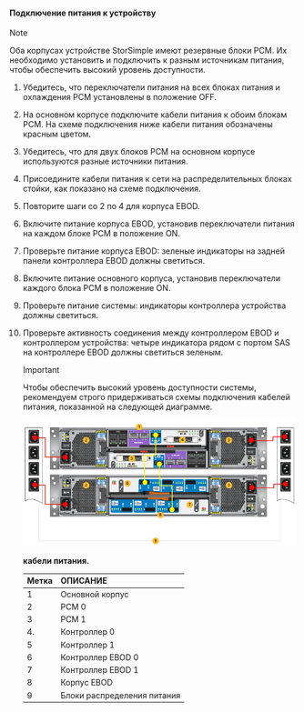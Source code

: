<!--author=alkohli last changed: 9/16/15-->


#### <a name="to-cable-your-device-for-power"></a>Подключение питания к устройству
> [!NOTE]
> Оба корпусах устройстве StorSimple имеют резервные блоки PCM. Их необходимо установить и подключить к разным источникам питания, чтобы обеспечить высокий уровень доступности.
> 
> 

1. Убедитесь, что переключатели питания на всех блоках питания и охлаждения PCM установлены в положение OFF.
2. На основном корпусе подключите кабели питания к обоим блокам PCM. На схеме подключения ниже кабели питания обозначены красным цветом.
3. Убедитесь, что для двух блоков PCM на основном корпусе используются разные источники питания.
4. Присоедините кабели питания к сети на распределительных блоках стойки, как показано на схеме подключения.
5. Повторите шаги со 2 по 4 для корпуса EBOD.
6. Включите питание корпуса EBOD, установив переключатели питания на каждом блоке PCM в положение ON.
7. Проверьте питание корпуса EBOD: зеленые индикаторы на задней панели контроллера EBOD должны светиться.
8. Включите питание основного корпуса, установив переключатели каждого блока PCM в положение ON.
9. Проверьте питание системы: индикаторы контроллера устройства должны светиться.
10. Проверьте активность соединения между контроллером EBOD и контроллером устройства: четыре индикатора рядом с портом SAS на контроллере EBOD должны светиться зеленым.
    
    > [!IMPORTANT]
    > Чтобы обеспечить высокий уровень доступности системы, рекомендуем строго придерживаться схемы подключения кабелей питания, показанной на следующей диаграмме.
    > 
    > 
    
    ![Подключите питание к устройству 4U](./media/storsimple-cable-8600-for-power/HCSCableYour4UDeviceforPower.png)
    
    **кабели питания.**
    
    | Метка | ОПИСАНИЕ |
    |:--- |:--- |
    | 1 |Основной корпус |
    | 2 |PCM 0 |
    | 3 |PCM 1 |
    | 4. |Контроллер 0 |
    | 5 |Контроллер 1 |
    | 6 |Контроллер EBOD 0 |
    | 7 |Контроллер EBOD 1 |
    | 8 |Корпус EBOD |
    | 9 |Блоки распределения питания |


